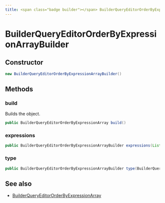 ```yaml
---
title: <span class="badge builder"></span> BuilderQueryEditorOrderByExpressionArrayBuilder
---
```

# <span class="badge builder"></span> BuilderQueryEditorOrderByExpressionArrayBuilder

## Constructor

```java
new BuilderQueryEditorOrderByExpressionArrayBuilder()
```
## Methods

### <span class="badge object-method"></span> build

Builds the object.

```java
public BuilderQueryEditorOrderByExpressionArray build()
```

### <span class="badge object-method"></span> expressions

```java
public BuilderQueryEditorOrderByExpressionArrayBuilder expressions(List<BuilderQueryEditorOrderByExpression> expressions)
```

### <span class="badge object-method"></span> type

```java
public BuilderQueryEditorOrderByExpressionArrayBuilder type(BuilderQueryEditorExpressionType type)
```

## See also

 * <span class="badge object-type-class"></span> [BuilderQueryEditorOrderByExpressionArray](./object-BuilderQueryEditorOrderByExpressionArray.md)
